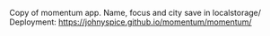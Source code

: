 Copy of momentum app.
Name, focus and city save in localstorage/
Deployment: https://johnyspice.github.io/momentum/momentum/
